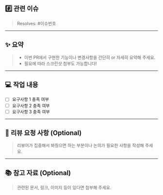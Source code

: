 ## #️⃣ 관련 이슈
>Resolves: #이슈번호
---

## ✨ 요약
>- 이번 PR에서 구현한 기능이나 변경사항을 간단히 or 자세히 요약해 주세요.
>- 필요에 따라 스크린샷 첨부도 가능합니다!

---

## 💻 작업 내용
- [ ] 요구사항 1 충족 여부
- [ ] 요구사항 2 충족 여부
- [ ] 요구사항 3 충족 여부

---

## 💬 리뷰 요청 사항 (Optional)
>리뷰어가 집중해서 봐줬으면 하는 부분이나 논의가 필요한 사항을 작성해 주세요.

---

## 📚 참고 자료 (Optional)
>관련된 문서, 링크, 이미지 등이 있다면 첨부해 주세요.
